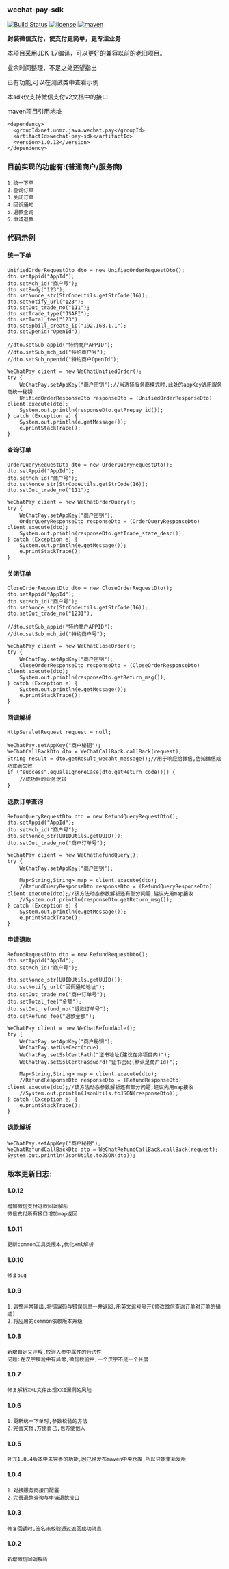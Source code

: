 ### wechat-pay-sdk


[![Build Status](https://api.travis-ci.org/FaritorKang/wechat-pay-sdk.svg?branch=master)](https://travis-ci.org/github/FaritorKang/wechat-pay-sdk)
[![license](https://img.shields.io/github/license/FaritorKang/wechat-pay-sdk.svg)](https://opensource.org/licenses/MIT)
[![maven](https://img.shields.io/maven-central/v/net.unmz.java.wechat.pay/wechat-pay-sdk.svg)](https://search.maven.org/artifact/net.unmz.java.wechat.pay/unmz-common-util)




__封装微信支付，使支付更简单，更专注业务__

本项目采用JDK 1.7编译，可以更好的兼容以前的老旧项目。

业余时间整理，不足之处还望指出

已有功能,可以在测试类中查看示例

本sdk仅支持微信支付v2文档中的接口

maven项目引用地址
```
<dependency>
  <groupId>net.unmz.java.wechat.pay</groupId>
  <artifactId>wechat-pay-sdk</artifactId>
  <version>1.0.12</version>
</dependency>
```

### 目前实现的功能有:(普通商户/服务商)
    
    1.统一下单
    2.查询订单
    3.关闭订单
    4.回调通知
    5.退款查询
    6.申请退款

### 代码示例
#### 统一下单

    UnifiedOrderRequestDto dto = new UnifiedOrderRequestDto();
    dto.setAppid("AppId");
    dto.setMch_id("商户号");
    dto.setBody("123");
    dto.setNonce_str(StrCodeUtils.getStrCode(16));
    dto.setNotify_url("123");
    dto.setOut_trade_no("111");
    dto.setTrade_type("JSAPI");
    dto.setTotal_fee("123");
    dto.setSpbill_create_ip("192.168.1.1");
    dto.setOpenid("OpenId");

    //dto.setSub_appid("特约商户APPID");
    //dto.setSub_mch_id("特约商户号");
    //dto.setSub_openid("特约商户OpenId");
    
    WeChatPay client = new WeChatUnifiedOrder();
    try {
        WeChatPay.setAppKey("商户密钥");//当选择服务商模式时,此处的appKey选用服务商统一秘钥
        UnifiedOrderResponseDto responseDto = (UnifiedOrderResponseDto) client.execute(dto);
        System.out.println(responseDto.getPrepay_id());
    } catch (Exception e) {
        System.out.println(e.getMessage());
        e.printStackTrace();
    }

#### 查询订单

    OrderQueryRequestDto dto = new OrderQueryRequestDto();
    dto.setAppid("AppId");
    dto.setMch_id("商户号");
    dto.setNonce_str(StrCodeUtils.getStrCode(16));
    dto.setOut_trade_no("111");
    
    WeChatPay client = new WeChatOrderQuery();
    try {
        WeChatPay.setAppKey("商户密钥");
        OrderQueryResponseDto responseDto = (OrderQueryResponseDto) client.execute(dto);
        System.out.println(responseDto.getTrade_state_desc());
    } catch (Exception e) {
        System.out.println(e.getMessage());
        e.printStackTrace();
    }

#### 关闭订单

    CloseOrderRequestDto dto = new CloseOrderRequestDto();
    dto.setAppid("AppId");
    dto.setMch_id("商户号");
    dto.setNonce_str(StrCodeUtils.getStrCode(16));
    dto.setOut_trade_no("1231");
    
    //dto.setSub_appid("特约商户APPID");
    //dto.setSub_mch_id("特约商户号");
    
    WeChatPay client = new WeChatCloseOrder();
    try {
        WeChatPay.setAppKey("商户密钥");
        CloseOrderResponseDto responseDto = (CloseOrderResponseDto) client.execute(dto);
        System.out.println(responseDto.getReturn_msg());
    } catch (Exception e) {
        System.out.println(e.getMessage());
        e.printStackTrace();
    }

#### 回调解析

    HttpServletRequest request = null;
    
    WeChatPay.setAppKey("商户秘钥");
    WeChatCallBackDto dto = WeChatCallBack.callBack(request);
    String result = dto.getResult_wecaht_message();//用于响应给微信,告知微信成功或者失败
    if ("success".equalsIgnoreCase(dto.getReturn_code())) {
        //成功后的业务逻辑
    }

#### 退款订单查询

    RefundQueryRequestDto dto = new RefundQueryRequestDto();
    dto.setAppid("AppId");
    dto.setMch_id("商户号");
    dto.setNonce_str(UUIDUtils.getUUID());
    dto.setOut_trade_no("商户订单号");

    WeChatPay client = new WeChatRefundQuery();
    try {
        WeChatPay.setAppKey("商户密钥");
        
        Map<String,String> map = client.execute(dto);
        //RefundQueryResponseDto responseDto = (RefundQueryResponseDto) client.execute(dto);//该方法动态参数解析还有部分问题,建议先用map接收
        //System.out.println(responseDto.getReturn_msg());
    } catch (Exception e) {
        System.out.println(e.getMessage());
        e.printStackTrace();
    }

#### 申请退款

    RefundRequestDto dto = new RefundRequestDto();
    dto.setAppid("AppId");
    dto.setMch_id("商户号");

    dto.setNonce_str(UUIDUtils.getUUID());
    dto.setNotify_url("回调通知地址");
    dto.setOut_trade_no("商户订单号");
    dto.setTotal_fee("金额");
    dto.setOut_refund_no("退款订单号");
    dto.setRefund_fee("退款金额");

    WeChatPay client = new WeChatRefundAble();
    try {
        WeChatPay.setAppKey("商户秘钥");
        WeChatPay.setUseCert(true);
        WeChatPay.setSslCertPath("证书地址(建议在非项目内)");
        WeChatPay.setSslCertPassword("证书密码(默认是商户Id)");
        
        Map<String,String> map = client.execute(dto);
        //RefundResponseDto responseDto = (RefundResponseDto) client.execute(dto);//该方法动态参数解析还有部分问题,建议先用map接收
        //System.out.println(JsonUtils.toJSON(responseDto));
    } catch (Exception e) {
        e.printStackTrace();
    }

#### 退款解析

    WeChatPay.setAppKey("商户秘钥");
    WeChatRefundCallBackDto dto = WeChatRefundCallBack.callBack(request);
    System.out.println(JsonUtils.toJSON(dto));


### 版本更新日志:

#### 1.0.12

    增加微信支付退款回调解析
    微信支付所有接口增加map返回

#### 1.0.11

    更新common工具类版本,优化xml解析

#### 1.0.10

    修复bug

#### 1.0.9
    
    1.调整异常输出,将错误码与错误信息一并返回,用英文逗号隔开(修改微信查询订单对订单的描述)
    2.将应用的common依赖版本升级

#### 1.0.8

    新增自定义注解,校验入参中属性的合法性
    问题:在汉字校验中有异常,微信校验中,一个汉字不是一个长度


#### 1.0.7

    修复解析XML文件出现XXE漏洞的风险


#### 1.0.6

    1.更新统一下单时,参数校验的方法
    2.完善文档,方便自己,也方便他人


#### 1.0.5

    补充1.0.4版本中未完善的功能,因已经发布maven中央仓库,所以只能重新发版


#### 1.0.4
    
    1.对接服务商接口配置
    2.完善退款查询与申请退款接口

#### 1.0.3

    修复回调时,签名未校验通过返回成功消息

#### 1.0.2
    
    新增微信回调解析